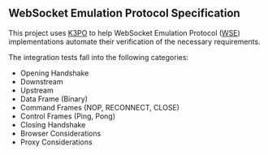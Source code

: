 ## WebSocket Emulation Protocol Specification

This project uses [K3PO](http://github.com/k3po/k3po) to help WebSocket Emulation Protocol ([WSE](SPEC.md)) implementations automate their verification of the necessary requirements.

The integration tests fall into the following categories:
 * Opening Handshake
 * Downstream
 * Upstream
 * Data Frame (Binary)
 * Command Frames (NOP, RECONNECT, CLOSE)
 * Control Frames (Ping, Pong)
 * Closing Handshake
 * Browser Considerations
 * Proxy Considerations
